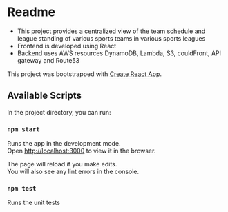 # Readme
- This project provides a centralized view of the team schedule and league standing of various sports teams in various sports leagues
- Frontend is developed using React
- Backend uses AWS resources DynamoDB, Lambda, S3, couldFront, API gateway and Route53

This project was bootstrapped with [Create React App](https://github.com/facebook/create-react-app).

## Available Scripts

In the project directory, you can run:

### `npm start`

Runs the app in the development mode.<br />
Open [http://localhost:3000](http://localhost:3000) to view it in the browser.

The page will reload if you make edits.<br />
You will also see any lint errors in the console.

### `npm test`

Runs the unit tests
